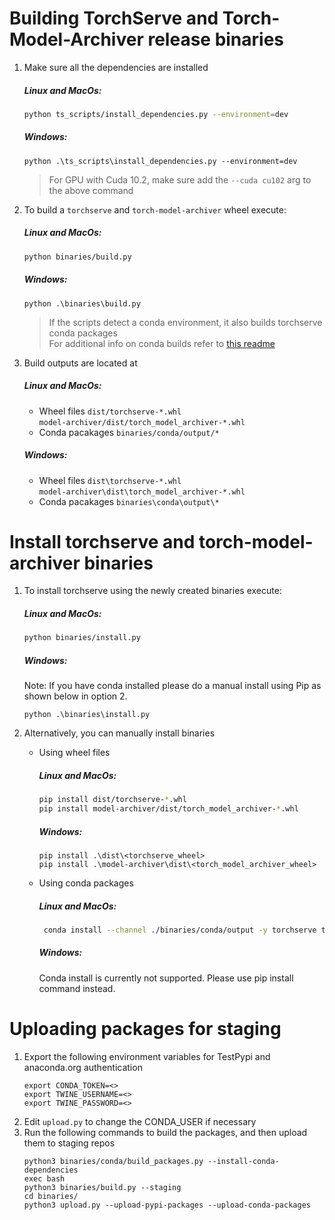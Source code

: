 # Building TorchServe and Torch-Model-Archiver release binaries 
1. Make sure all the dependencies are installed
   ##### Linux and MacOs:
   ```bash
   python ts_scripts/install_dependencies.py --environment=dev
   ```

   ##### Windows:
   ```pwsh
   python .\ts_scripts\install_dependencies.py --environment=dev
   ```
   > For GPU with Cuda 10.2, make sure add the `--cuda cu102` arg to the above command
   
   
2. To build a `torchserve` and `torch-model-archiver` wheel execute:
   ##### Linux and MacOs:
   ```bash
   python binaries/build.py
   ```
   ##### Windows:
   ```pwsh
   python .\binaries\build.py
   ```

   > If the scripts detect a conda environment, it also builds torchserve conda packages  
   > For additional info on conda builds refer to [this readme](conda/README.md)

3. Build outputs are located at
    ##### Linux and MacOs:
   - Wheel files
     `dist/torchserve-*.whl`  
     `model-archiver/dist/torch_model_archiver-*.whl`  
   - Conda pacakages
     `binaries/conda/output/*`  
     
    ##### Windows:
    - Wheel files
      `dist\torchserve-*.whl`  
      `model-archiver\dist\torch_model_archiver-*.whl`  
    - Conda pacakages
      `binaries\conda\output\*`

# Install torchserve and torch-model-archiver binaries
1. To install torchserve using the newly created binaries execute:
    ##### Linux and MacOs:
   ```bash
   python binaries/install.py
   ```

   ##### Windows:
   Note: If you have conda installed please do a manual install using Pip as shown below in option 2.
   ```pwsh
   python .\binaries\install.py
   ```
2. Alternatively, you can manually install binaries
   - Using wheel files
      ##### Linux and MacOs:
      ```bash
      pip install dist/torchserve-*.whl
      pip install model-archiver/dist/torch_model_archiver-*.whl
      ```

      ##### Windows:
      ```pwsh
      pip install .\dist\<torchserve_wheel>
      pip install .\model-archiver\dist\<torch_model_archiver_wheel>
      ```
   - Using conda packages
      ##### Linux and MacOs:
     ```bash
      conda install --channel ./binaries/conda/output -y torchserve torch-model-archiver
     ```
    
     ##### Windows:
     Conda install is currently not supported. Please use pip install command instead.

# Uploading packages for staging
1. Export the following environment variables for TestPypi and anaconda.org authentication
   ```
   export CONDA_TOKEN=<>
   export TWINE_USERNAME=<>
   export TWINE_PASSWORD=<>
   ```
2. Edit `upload.py` to change the CONDA_USER if necessary
3. Run the following commands to build the packages, and then upload them to staging repos
   ```
   python3 binaries/conda/build_packages.py --install-conda-dependencies
   exec bash
   python3 binaries/build.py --staging
   cd binaries/
   python3 upload.py --upload-pypi-packages --upload-conda-packages 
   ```